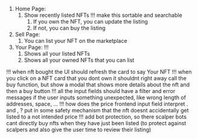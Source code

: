 1. Home Page:
    1. Show recently listed NFTs !!! make this sortable and searchable
        1. If you own the NFT, you can update the listing
        2. If not, you can buy the listing
2. Sell Page:
    1. You can list your NFT on the marketplace
3. Your Page: !!!
    1. Shows all your listed NFTs
    2. Shows all your owned NFTs that you can list 

!!! when nft bought the UI should refresh the card to say Your NFT
!!! when you click on a NFT card that you dont own it shouldnt right away call the buy function, but show a modal that shows more details about the nft and then a buy button
!!! all the input fields should have a filter and error messages if the user inputs something unexpected, like wrong length of addresses, space, ... 
!!! how does the price frontend input field interpret . and , ? put in some safety mechanism that the nft doesnt accidentally get listed to a not intended price
!!! add bot protection, so there scalper bots cant directly buy nfts when they have just been listed (to protect against scalpers and also give the user time to review their listing)